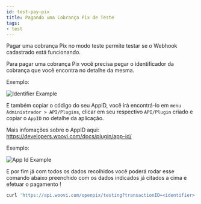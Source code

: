 ```yaml
---
id: test-pay-pix
title: Pagando uma Cobrança Pix de Teste
tags:
- test
---
```


Pagar uma cobrança Pix no modo teste permite testar se o Webhook cadastrado está funcionando.

Para pagar uma cobrança Pix você precisa pegar o identificador da cobrança que você encontra no detalhe da mesma.

Exemplo:

![Identifier Example](/img/identifier-example.png)

E também copiar o código do seu AppID, você irá encontrá-lo em `menu Administrador > API/Plugins`, clicar em seu respectivo `API/Plugin` criado e copiar o `AppID` no detalhe da aplicação.

Mais infomações sobre o AppID aqui: https://developers.woovi.com/docs/plugin/app-id/

Exemplo:

![App Id Example](/img/app-id-ex.png)

E por fim já com todos os dados recolhidos você poderá rodar esse comando abaixo preenchido com os dados indicados já citados a cima e efetuar o pagamento !

```jsx
curl 'https://api.woovi.com/openpix/testing?transactionID=<identifier>' -H 'Authorization: <appID>' \
```